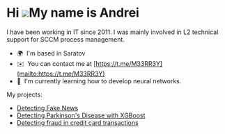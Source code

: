 Hi ![](https://user-images.githubusercontent.com/18350557/176309783-0785949b-9127-417c-8b55-ab5a4333674e.gif)My name is Andrei
==============================================================================================================================

I have been working in IT since 2011. I was mainly involved in L2 technical support for SCCM process management.

*   🌍  I'm based in Saratov
*   ✉️  You can contact me at [https://t.me/M33RR3Y](mailto:https://t.me/M33RR3Y)
*   🧠  I'm currently learning how to develop neural networks.

My projects:
*   [Detecting Fake News](https://github.com/M33RR3Y/Detecting-Fake-News)
*   [Detecting Parkinson's Disease with XGBoost](https://github.com/M33RR3Y/Detecting-Parkinson-s-Disease-with-XGBoost)
*   [Detecting fraud in credit card transactions](https://github.com/M33RR3Y/Detecting-fraud-in-credit-card-transactions)
